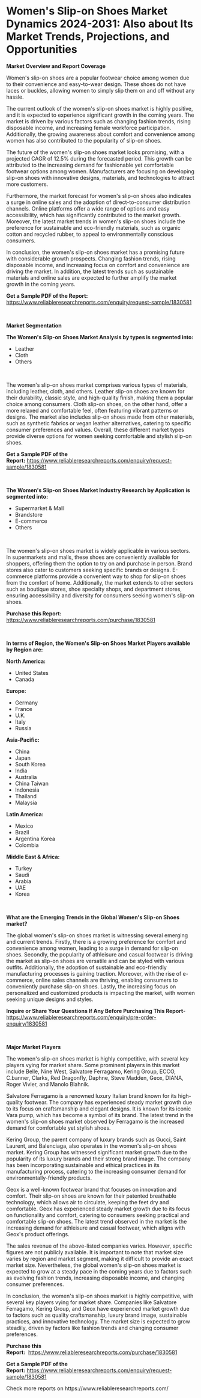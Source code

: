 <p><h1>Women's Slip-on Shoes Market Dynamics 2024-2031: Also about Its Market Trends, Projections, and Opportunities</h1></p><p><strong>Market Overview and Report Coverage</strong></p>
<p><p>Women's slip-on shoes are a popular footwear choice among women due to their convenience and easy-to-wear design. These shoes do not have laces or buckles, allowing women to simply slip them on and off without any hassle.</p><p>The current outlook of the women's slip-on shoes market is highly positive, and it is expected to experience significant growth in the coming years. The market is driven by various factors such as changing fashion trends, rising disposable income, and increasing female workforce participation. Additionally, the growing awareness about comfort and convenience among women has also contributed to the popularity of slip-on shoes.</p><p>The future of the women's slip-on shoes market looks promising, with a projected CAGR of 12.5% during the forecasted period. This growth can be attributed to the increasing demand for fashionable yet comfortable footwear options among women. Manufacturers are focusing on developing slip-on shoes with innovative designs, materials, and technologies to attract more customers.</p><p>Furthermore, the market forecast for women's slip-on shoes also indicates a surge in online sales and the adoption of direct-to-consumer distribution channels. Online platforms offer a wide range of options and easy accessibility, which has significantly contributed to the market growth. Moreover, the latest market trends in women's slip-on shoes include the preference for sustainable and eco-friendly materials, such as organic cotton and recycled rubber, to appeal to environmentally conscious consumers.</p><p>In conclusion, the women's slip-on shoes market has a promising future with considerable growth prospects. Changing fashion trends, rising disposable income, and increasing focus on comfort and convenience are driving the market. In addition, the latest trends such as sustainable materials and online sales are expected to further amplify the market growth in the coming years.</p></p>
<p><strong>Get a Sample PDF of the Report:</strong> <a href="https://www.reliableresearchreports.com/enquiry/request-sample/1830581">https://www.reliableresearchreports.com/enquiry/request-sample/1830581</a></p>
<p>&nbsp;</p>
<p><strong>Market Segmentation</strong></p>
<p><strong>The Women's Slip-on Shoes Market Analysis by types is segmented into:</strong></p>
<p><ul><li>Leather</li><li>Cloth</li><li>Others</li></ul></p>
<p>&nbsp;</p>
<p><p>The women's slip-on shoes market comprises various types of materials, including leather, cloth, and others. Leather slip-on shoes are known for their durability, classic style, and high-quality finish, making them a popular choice among consumers. Cloth slip-on shoes, on the other hand, offer a more relaxed and comfortable feel, often featuring vibrant patterns or designs. The market also includes slip-on shoes made from other materials, such as synthetic fabrics or vegan leather alternatives, catering to specific consumer preferences and values. Overall, these different market types provide diverse options for women seeking comfortable and stylish slip-on shoes.</p></p>
<p><strong>Get a Sample PDF of the Report:</strong>&nbsp;<a href="https://www.reliableresearchreports.com/enquiry/request-sample/1830581">https://www.reliableresearchreports.com/enquiry/request-sample/1830581</a></p>
<p>&nbsp;</p>
<p><strong>The Women's Slip-on Shoes Market Industry Research by Application is segmented into:</strong></p>
<p><ul><li>Supermarket & Mall</li><li>Brandstore</li><li>E-commerce</li><li>Others</li></ul></p>
<p>&nbsp;</p>
<p><p>The women's slip-on shoes market is widely applicable in various sectors. In supermarkets and malls, these shoes are conveniently available for shoppers, offering them the option to try on and purchase in person. Brand stores also cater to customers seeking specific brands or designs. E-commerce platforms provide a convenient way to shop for slip-on shoes from the comfort of home. Additionally, the market extends to other sectors such as boutique stores, shoe specialty shops, and department stores, ensuring accessibility and diversity for consumers seeking women's slip-on shoes.</p></p>
<p><strong>Purchase this Report:</strong>&nbsp; <a href="https://www.reliableresearchreports.com/purchase/1830581">https://www.reliableresearchreports.com/purchase/1830581</a></p>
<p>&nbsp;</p>
<p><strong>In terms of Region, the Women's Slip-on Shoes Market Players available by Region are:</strong></p>
<p>
    <p> <strong> North America: </strong>
        <ul>
            <li>United States</li>
            <li>Canada</li>
        </ul>
        </p> 
    <p> <strong> Europe: </strong>
        <ul>
            <li>Germany</li>
            <li>France</li>
            <li>U.K.</li>
            <li>Italy</li>
            <li>Russia</li>
        </ul>
        </p> 
    <p> <strong> Asia-Pacific: </strong>
        <ul>
            <li>China</li>
            <li>Japan</li>
            <li>South Korea</li>
            <li>India</li>
            <li>Australia</li>
            <li>China Taiwan</li>
            <li>Indonesia</li>
            <li>Thailand</li>
            <li>Malaysia</li>
        </ul>
        </p> 
    <p> <strong> Latin America: </strong>
        <ul>
            <li>Mexico</li>
            <li>Brazil</li>
            <li>Argentina Korea</li>
            <li>Colombia</li>
        </ul>
        </p> 
    <p> <strong> Middle East & Africa: </strong>
        <ul>
            <li>Turkey</li>
            <li>Saudi</li>
            <li>Arabia</li>
            <li>UAE</li>
            <li>Korea</li>
        </ul>
    </p>
    </p>
<p>&nbsp;</p>
<p><strong>What are the Emerging Trends in the Global Women's Slip-on Shoes market?</strong></p>
<p><p>The global women's slip-on shoes market is witnessing several emerging and current trends. Firstly, there is a growing preference for comfort and convenience among women, leading to a surge in demand for slip-on shoes. Secondly, the popularity of athleisure and casual footwear is driving the market as slip-on shoes are versatile and can be styled with various outfits. Additionally, the adoption of sustainable and eco-friendly manufacturing processes is gaining traction. Moreover, with the rise of e-commerce, online sales channels are thriving, enabling consumers to conveniently purchase slip-on shoes. Lastly, the increasing focus on personalized and customized products is impacting the market, with women seeking unique designs and styles.</p></p>
<p><strong>Inquire or Share Your Questions If Any Before Purchasing This Report</strong>- <a href="https://www.reliableresearchreports.com/enquiry/pre-order-enquiry/1830581">https://www.reliableresearchreports.com/enquiry/pre-order-enquiry/1830581</a></p>
<p>&nbsp;</p>
<p><strong>Major Market Players</strong></p>
<p><p>The women's slip-on shoes market is highly competitive, with several key players vying for market share. Some prominent players in this market include Belle, Nine West, Salvatore Ferragamo, Kering Group, ECCO, C.banner, Clarks, Red Dragonfly, Daphne, Steve Madden, Geox, DIANA, Roger Vivier, and Manolo Blahnik.</p><p>Salvatore Ferragamo is a renowned luxury Italian brand known for its high-quality footwear. The company has experienced steady market growth due to its focus on craftsmanship and elegant designs. It is known for its iconic Vara pump, which has become a symbol of its brand. The latest trend in the women's slip-on shoes market observed by Ferragamo is the increased demand for comfortable yet stylish shoes.</p><p>Kering Group, the parent company of luxury brands such as Gucci, Saint Laurent, and Balenciaga, also operates in the women's slip-on shoes market. Kering Group has witnessed significant market growth due to the popularity of its luxury brands and their strong brand image. The company has been incorporating sustainable and ethical practices in its manufacturing process, catering to the increasing consumer demand for environmentally-friendly products.</p><p>Geox is a well-known footwear brand that focuses on innovation and comfort. Their slip-on shoes are known for their patented breathable technology, which allows air to circulate, keeping the feet dry and comfortable. Geox has experienced steady market growth due to its focus on functionality and comfort, catering to consumers seeking practical and comfortable slip-on shoes. The latest trend observed in the market is the increasing demand for athleisure and casual footwear, which aligns with Geox's product offerings.</p><p>The sales revenue of the above-listed companies varies. However, specific figures are not publicly available. It is important to note that market size varies by region and market segment, making it difficult to provide an exact market size. Nevertheless, the global women's slip-on shoes market is expected to grow at a steady pace in the coming years due to factors such as evolving fashion trends, increasing disposable income, and changing consumer preferences.</p><p>In conclusion, the women's slip-on shoes market is highly competitive, with several key players vying for market share. Companies like Salvatore Ferragamo, Kering Group, and Geox have experienced market growth due to factors such as quality craftsmanship, luxury brand image, sustainable practices, and innovative technology. The market size is expected to grow steadily, driven by factors like fashion trends and changing consumer preferences.</p></p>
<p><strong>Purchase this Report:</strong>&nbsp;&nbsp;<a href="https://www.reliableresearchreports.com/purchase/1830581">https://www.reliableresearchreports.com/purchase/1830581</a></p>
<p></p>
<p><strong>Get a Sample PDF of the Report:</strong>&nbsp;<a href="https://www.reliableresearchreports.com/enquiry/request-sample/1830581">https://www.reliableresearchreports.com/enquiry/request-sample/1830581</a></p>
<p>Check more reports on https://www.reliableresearchreports.com/</p>